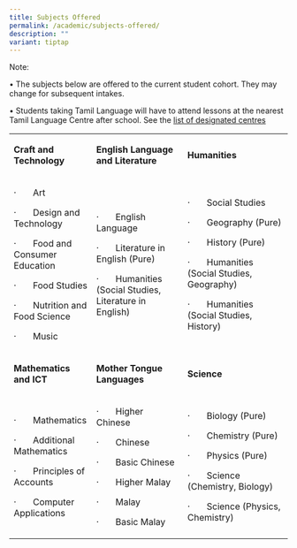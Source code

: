 ```yaml
---
title: Subjects Offered
permalink: /academic/subjects-offered/
description: ""
variant: tiptap
---
```

<p>Note:</p>
<p>• The subjects below are offered to the current student cohort. They may
change for subsequent intakes.</p>
<p>• Students taking Tamil Language will have to attend lessons at the nearest
Tamil Language Centre after school. See the&nbsp;<a href="https://www.moe.gov.sg/secondary/courses/express/electives?term=Language&amp;subterm=Tamil%20Language" rel="noopener noreferrer nofollow" target="_blank">list of designated centres</a>
</p>
<table style="minWidth: 75px">
<colgroup>
<col>
<col>
<col>
</colgroup>
<tbody>
<tr>
<td rowspan="1" colspan="1">
<p><strong>Craft and Technology</strong>
</p>
</td>
<td rowspan="1" colspan="1">
<p><strong>English Language and Literature</strong>
</p>
</td>
<td rowspan="1" colspan="1">
<p><strong>Humanities</strong>
</p>
</td>
</tr>
<tr>
<td rowspan="1" colspan="1">
<p>·&nbsp;&nbsp;&nbsp;&nbsp;&nbsp;&nbsp; Art</p>
<p>·&nbsp;&nbsp;&nbsp;&nbsp;&nbsp;&nbsp; Design and Technology</p>
<p>·&nbsp;&nbsp;&nbsp;&nbsp;&nbsp;&nbsp; Food and Consumer Education</p>
<p>·&nbsp;&nbsp;&nbsp;&nbsp;&nbsp;&nbsp; Food Studies</p>
<p>·&nbsp;&nbsp;&nbsp;&nbsp;&nbsp;&nbsp; Nutrition and Food Science</p>
<p>·&nbsp;&nbsp;&nbsp;&nbsp;&nbsp;&nbsp; Music</p>
</td>
<td rowspan="1" colspan="1">
<p>·&nbsp;&nbsp;&nbsp;&nbsp;&nbsp;&nbsp; English Language</p>
<p>·&nbsp;&nbsp;&nbsp;&nbsp;&nbsp;&nbsp; Literature&nbsp;in English (Pure)</p>
<p>·&nbsp;&nbsp;&nbsp;&nbsp;&nbsp;&nbsp; Humanities (Social Studies, Literature
in English)</p>
</td>
<td rowspan="1" colspan="1">
<p>·&nbsp;&nbsp;&nbsp;&nbsp;&nbsp;&nbsp; Social Studies</p>
<p>·&nbsp;&nbsp;&nbsp;&nbsp;&nbsp;&nbsp; Geography&nbsp;(Pure)</p>
<p>·&nbsp;&nbsp;&nbsp;&nbsp;&nbsp;&nbsp; History&nbsp;(Pure)</p>
<p>·&nbsp;&nbsp;&nbsp;&nbsp;&nbsp;&nbsp; Humanities (Social Studies, Geography)</p>
<p>·&nbsp;&nbsp;&nbsp;&nbsp;&nbsp;&nbsp; Humanities (Social Studies, History)</p>
</td>
</tr>
<tr>
<td rowspan="1" colspan="1">
<p><strong>Mathematics and ICT</strong>
</p>
</td>
<td rowspan="1" colspan="1">
<p><strong>Mother Tongue Languages</strong>
</p>
</td>
<td rowspan="1" colspan="1">
<p><strong>Science</strong>
</p>
</td>
</tr>
<tr>
<td rowspan="1" colspan="1">
<p>·&nbsp;&nbsp;&nbsp;&nbsp;&nbsp;&nbsp; Mathematics</p>
<p>·&nbsp;&nbsp;&nbsp;&nbsp;&nbsp;&nbsp; Additional Mathematics</p>
<p>·&nbsp;&nbsp;&nbsp;&nbsp;&nbsp;&nbsp; Principles of Accounts</p>
<p>·&nbsp;&nbsp;&nbsp;&nbsp;&nbsp;&nbsp; Computer Applications&nbsp;</p>
</td>
<td rowspan="1" colspan="1">
<p>·&nbsp;&nbsp;&nbsp;&nbsp;&nbsp;&nbsp; Higher Chinese</p>
<p>·&nbsp;&nbsp;&nbsp;&nbsp;&nbsp;&nbsp; Chinese</p>
<p>·&nbsp;&nbsp;&nbsp;&nbsp;&nbsp;&nbsp; Basic Chinese</p>
<p>·&nbsp;&nbsp;&nbsp;&nbsp;&nbsp;&nbsp; Higher Malay</p>
<p>·&nbsp;&nbsp;&nbsp;&nbsp;&nbsp;&nbsp; Malay</p>
<p>·&nbsp;&nbsp;&nbsp;&nbsp;&nbsp;&nbsp; Basic Malay</p>
</td>
<td rowspan="1" colspan="1">
<p>·&nbsp;&nbsp;&nbsp;&nbsp;&nbsp;&nbsp; Biology (Pure)</p>
<p>·&nbsp;&nbsp;&nbsp;&nbsp;&nbsp;&nbsp; Chemistry&nbsp;(Pure)</p>
<p>·&nbsp;&nbsp;&nbsp;&nbsp;&nbsp;&nbsp; Physics&nbsp;(Pure)</p>
<p>·&nbsp;&nbsp;&nbsp;&nbsp;&nbsp;&nbsp; Science (Chemistry, Biology)</p>
<p>·&nbsp;&nbsp;&nbsp;&nbsp;&nbsp;&nbsp; Science (Physics, Chemistry)</p>
</td>
</tr>
</tbody>
</table>
<p>&nbsp;</p>